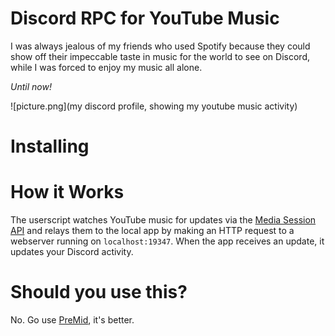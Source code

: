 # Discord RPC for YouTube Music 

I was always jealous of my friends who used Spotify because they could show off their impeccable taste in music for the world to see on Discord, while I was forced to enjoy my music all alone.

*Until now!*

![picture.png](my discord profile, showing my youtube music activity)

# Installing



# How it Works

The userscript watches YouTube music for updates via the [Media Session API](https://developer.mozilla.org/en-US/docs/Web/API/Media_Session_API) and relays them to the local app by making an HTTP request to a webserver running on `localhost:19347`. When the app receives an update, it updates your Discord activity.

# Should you use this?

No. Go use [PreMid](https://premid.app/), it's better.